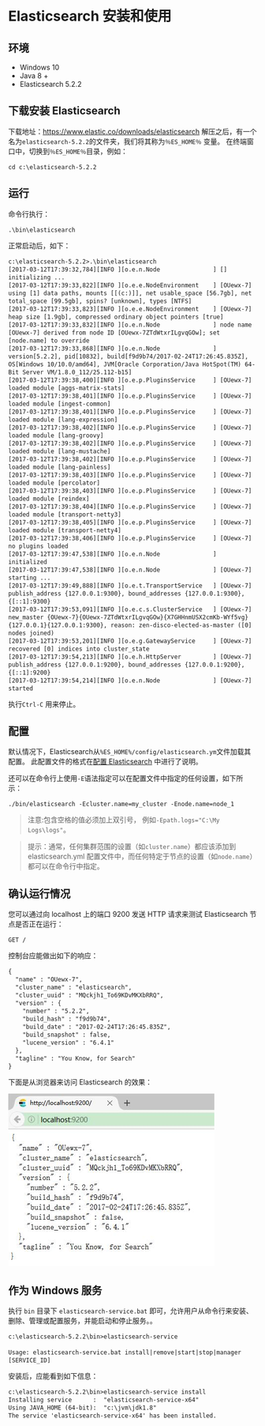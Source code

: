 # Elasticsearch 安装和使用

## 环境

* Windows 10
* Java 8 +
* Elasticsearch 5.2.2


## 下载安装 Elasticsearch

下载地址：<https://www.elastic.co/downloads/elasticsearch> 解压之后，有一个名为`elasticsearch-5.2.2`的文件夹，我们将其称为`％ES_HOME％` 变量。 在终端窗口中，切换到`％ES_HOME％`目录，例如：

```
cd c:\elasticsearch-5.2.2
```

## 运行

命令行执行：

```
.\bin\elasticsearch
```

正常启动后，如下：


```
c:\elasticsearch-5.2.2>.\bin\elasticsearch
[2017-03-12T17:39:32,784][INFO ][o.e.n.Node               ] [] initializing ...
[2017-03-12T17:39:33,822][INFO ][o.e.e.NodeEnvironment    ] [OUewx-7] using [1] data paths, mounts [[(c:)]], net usable_space [56.7gb], net total_space [99.5gb], spins? [unknown], types [NTFS]
[2017-03-12T17:39:33,823][INFO ][o.e.e.NodeEnvironment    ] [OUewx-7] heap size [1.9gb], compressed ordinary object pointers [true]
[2017-03-12T17:39:33,832][INFO ][o.e.n.Node               ] node name [OUewx-7] derived from node ID [OUewx-7ZTdWtxrILgvqGOw]; set [node.name] to override
[2017-03-12T17:39:33,868][INFO ][o.e.n.Node               ] version[5.2.2], pid[10832], build[f9d9b74/2017-02-24T17:26:45.835Z], OS[Windows 10/10.0/amd64], JVM[Oracle Corporation/Java HotSpot(TM) 64-Bit Server VM/1.8.0_112/25.112-b15]
[2017-03-12T17:39:38,400][INFO ][o.e.p.PluginsService     ] [OUewx-7] loaded module [aggs-matrix-stats]
[2017-03-12T17:39:38,401][INFO ][o.e.p.PluginsService     ] [OUewx-7] loaded module [ingest-common]
[2017-03-12T17:39:38,401][INFO ][o.e.p.PluginsService     ] [OUewx-7] loaded module [lang-expression]
[2017-03-12T17:39:38,402][INFO ][o.e.p.PluginsService     ] [OUewx-7] loaded module [lang-groovy]
[2017-03-12T17:39:38,402][INFO ][o.e.p.PluginsService     ] [OUewx-7] loaded module [lang-mustache]
[2017-03-12T17:39:38,402][INFO ][o.e.p.PluginsService     ] [OUewx-7] loaded module [lang-painless]
[2017-03-12T17:39:38,403][INFO ][o.e.p.PluginsService     ] [OUewx-7] loaded module [percolator]
[2017-03-12T17:39:38,403][INFO ][o.e.p.PluginsService     ] [OUewx-7] loaded module [reindex]
[2017-03-12T17:39:38,404][INFO ][o.e.p.PluginsService     ] [OUewx-7] loaded module [transport-netty3]
[2017-03-12T17:39:38,405][INFO ][o.e.p.PluginsService     ] [OUewx-7] loaded module [transport-netty4]
[2017-03-12T17:39:38,406][INFO ][o.e.p.PluginsService     ] [OUewx-7] no plugins loaded
[2017-03-12T17:39:47,538][INFO ][o.e.n.Node               ] initialized
[2017-03-12T17:39:47,538][INFO ][o.e.n.Node               ] [OUewx-7] starting ...
[2017-03-12T17:39:49,888][INFO ][o.e.t.TransportService   ] [OUewx-7] publish_address {127.0.0.1:9300}, bound_addresses {127.0.0.1:9300}, {[::1]:9300}
[2017-03-12T17:39:53,091][INFO ][o.e.c.s.ClusterService   ] [OUewx-7] new_master {OUewx-7}{OUewx-7ZTdWtxrILgvqGOw}{X7GHHnmUSX2cmKb-WYf5vg}{127.0.0.1}{127.0.0.1:9300}, reason: zen-disco-elected-as-master ([0] nodes joined)
[2017-03-12T17:39:53,201][INFO ][o.e.g.GatewayService     ] [OUewx-7] recovered [0] indices into cluster_state
[2017-03-12T17:39:54,213][INFO ][o.e.h.HttpServer         ] [OUewx-7] publish_address {127.0.0.1:9200}, bound_addresses {127.0.0.1:9200}, {[::1]:9200}
[2017-03-12T17:39:54,214][INFO ][o.e.n.Node               ] [OUewx-7] started
```
执行`Ctrl-C` 用来停止。


## 配置

默认情况下，Elasticsearch从`%ES_HOME%/config/elasticsearch.ym`文件加载其配置。 此配置文件的格式在[配置 Elasticsearch](https://www.elastic.co/guide/en/elasticsearch/reference/current/settings.html) 中进行了说明。

还可以在命令行上使用`-E`语法指定可以在配置文件中指定的任何设置，如下所示：

```
./bin/elasticsearch -Ecluster.name=my_cluster -Enode.name=node_1
```

>注意:包含空格的值必须加上双引号， 例如`-Epath.logs="C:\My Logs\logs"`。

>提示：通常，任何集群范围的设置（如`cluster.name`）都应该添加到 elasticsearch.yml 配置文件中，而任何特定于节点的设置（如`node.name`）都可以在命令行中指定。

## 确认运行情况


您可以通过向 localhost 上的端口 9200 发送 HTTP 请求来测试 Elasticsearch 节点是否正在运行：

```
GET /
```

控制台应能做出如下的响应：

```
{
  "name" : "OUewx-7",
  "cluster_name" : "elasticsearch",
  "cluster_uuid" : "MQckjh1_To69KDvMKXbRRQ",
  "version" : {
    "number" : "5.2.2",
    "build_hash" : "f9d9b74",
    "build_date" : "2017-02-24T17:26:45.835Z",
    "build_snapshot" : false,
    "lucene_version" : "6.4.1"
  },
  "tagline" : "You Know, for Search"
}
```


下面是从浏览器来访问 Elasticsearch 的效果：


![](../images/elasticsearch-in-action/elasticsearch-get.jpg)


## 作为 Windows 服务


执行 `bin` 目录下 `elasticsearch-service.bat` 即可，允许用户从命令行来安装、删除、管理或配置服务，并能启动和停止服务。。

```
c:\elasticsearch-5.2.2\bin>elasticsearch-service

Usage: elasticsearch-service.bat install|remove|start|stop|manager [SERVICE_ID]
```

安装后，应能看到如下信息：

```
c:\elasticsearch-5.2.2\bin>elasticsearch-service install
Installing service      :  "elasticsearch-service-x64"
Using JAVA_HOME (64-bit):  "c:\jvm\jdk1.8"
The service 'elasticsearch-service-x64' has been installed.


```